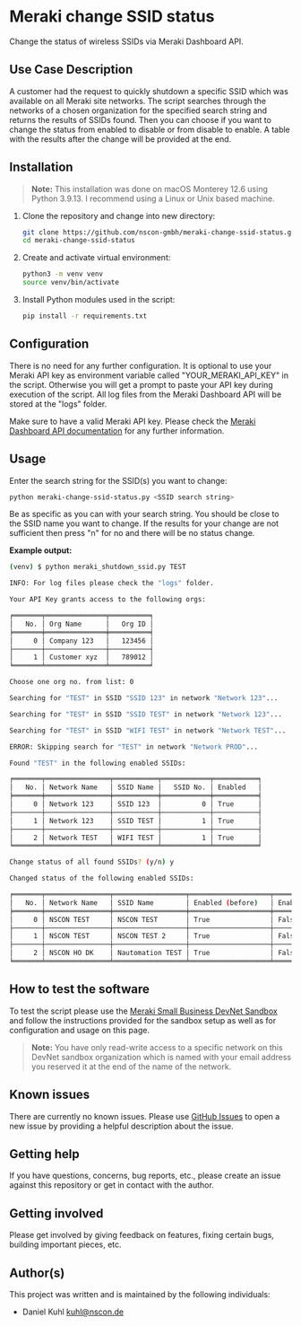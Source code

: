
# Meraki change SSID status

Change the status of wireless SSIDs via Meraki Dashboard API.

## Use Case Description

A customer had the request to quickly shutdown a specific SSID which was available on all Meraki site networks. The script searches through the networks of a chosen organization for the specified search string and returns the results of SSIDs found. Then you can choose if you want to change the status from enabled to disable or from disable to enable. A table with the results after the change will be provided at the end.

## Installation

> **Note:** This installation was done on macOS Monterey 12.6 using Python 3.9.13. I recommend using a Linux or Unix based machine.

1. Clone the repository and change into new directory:

    ```bash
    git clone https://github.com/nscon-gmbh/meraki-change-ssid-status.git
    cd meraki-change-ssid-status
    ```

2. Create and activate virtual environment:

    ```bash
    python3 -m venv venv
    source venv/bin/activate
    ```

3. Install Python modules used in the script:

    ```bash
    pip install -r requirements.txt
    ```

## Configuration

There is no need for any further configuration. It is optional to use your Meraki API key as environment variable called "YOUR_MERAKI_API_KEY" in the script. Otherwise you will get a prompt to paste your API key during execution of the script. All log files from the Meraki Dashboard API will be stored at the "logs" folder.

Make sure to have a valid Meraki API key. Please check the [Meraki Dashboard API documentation](https://developer.cisco.com/meraki/api-v1/) for any further information.

## Usage

Enter the search string for the SSID(s) you want to change:

```bash
python meraki-change-ssid-status.py <SSID search string>
```

Be as specific as you can with your search string. You should be close to the SSID name you want to change. If the results for your change are not sufficient then press "n" for no and there will be no status change.

**Example output:**

```bash
(venv) $ python meraki_shutdown_ssid.py TEST

INFO: For log files please check the "logs" folder.

Your API Key grants access to the following orgs:

╒═══════╤═══════════════╤══════════╕
│   No. │ Org Name      │   Org ID │
╞═══════╪═══════════════╪══════════╡
│     0 │ Company 123   │   123456 │
├───────┼───────────────┼──────────┤
│     1 │ Customer xyz  │   789012 │
╘═══════╧═══════════════╧══════════╛

Choose one org no. from list: 0

Searching for "TEST" in SSID "SSID 123" in network "Network 123"...

Searching for "TEST" in SSID "SSID TEST" in network "Network 123"...

Searching for "TEST" in SSID "WIFI TEST" in network "Network TEST"...

ERROR: Skipping search for "TEST" in network "Network PROD"...

Found "TEST" in the following enabled SSIDs:

╒═══════╤════════════════╤═══════════╤════════════╤═══════════╕
│   No. │ Network Name   │ SSID Name │   SSID No. │ Enabled   │
╞═══════╪════════════════╪═══════════╪════════════╪═══════════╡
│     0 │ Network 123    │ SSID 123  │          0 │ True      │
├───────┼────────────────┼───────────┼────────────┼───────────┤
│     1 │ Network 123    │ SSID TEST │          1 │ True      │
├───────┼────────────────┼───────────┼────────────┼───────────┤
│     2 │ Network TEST   │ WIFI TEST │          1 │ True      │
╘═══════╧════════════════╧═══════════╧════════════╧═══════════╛

Change status of all found SSIDs? (y/n) y

Changed status of the following enabled SSIDs:

╒═══════╤════════════════╤══════════════════╤════════════════════╤═══════════════════╕
│   No. │ Network Name   │ SSID Name        │ Enabled (before)   │ Enabled (after)   │
╞═══════╪════════════════╪══════════════════╪════════════════════╪═══════════════════╡
│     0 │ NSCON TEST     │ NSCON TEST       │ True               │ False             │
├───────┼────────────────┼──────────────────┼────────────────────┼───────────────────┤
│     1 │ NSCON TEST     │ NSCON TEST 2     │ True               │ False             │
├───────┼────────────────┼──────────────────┼────────────────────┼───────────────────┤
│     2 │ NSCON HO DK    │ Nautomation TEST │ True               │ False             │
╘═══════╧════════════════╧══════════════════╧════════════════════╧═══════════════════╛
```

## How to test the software

To test the script please use the [Meraki Small Business DevNet Sandbox](https://devnetsandbox.cisco.com/RM/Diagram/Index/86cdf547-27ba-43f3-81a7-9c22f57cdf28) and follow the instructions provided for the sandbox setup as well as for configuration and usage on this page.

> **Note:** You have only read-write access to a specific network on this DevNet sandbox organization which is named with your email address you reserved it at the end of the name of the network.

## Known issues

There are currently no known issues. Please use [GitHub Issues](https://github.com/nscon-gmbh/meraki-quick-check/issues) to open a new issue by providing a helpful description about the issue.

## Getting help

If you have questions, concerns, bug reports, etc., please create an issue against this repository or get in contact with the author.

## Getting involved

Please get involved by giving feedback on features, fixing certain bugs, building important pieces, etc.

## Author(s)

This project was written and is maintained by the following individuals:

* Daniel Kuhl <kuhl@nscon.de>
